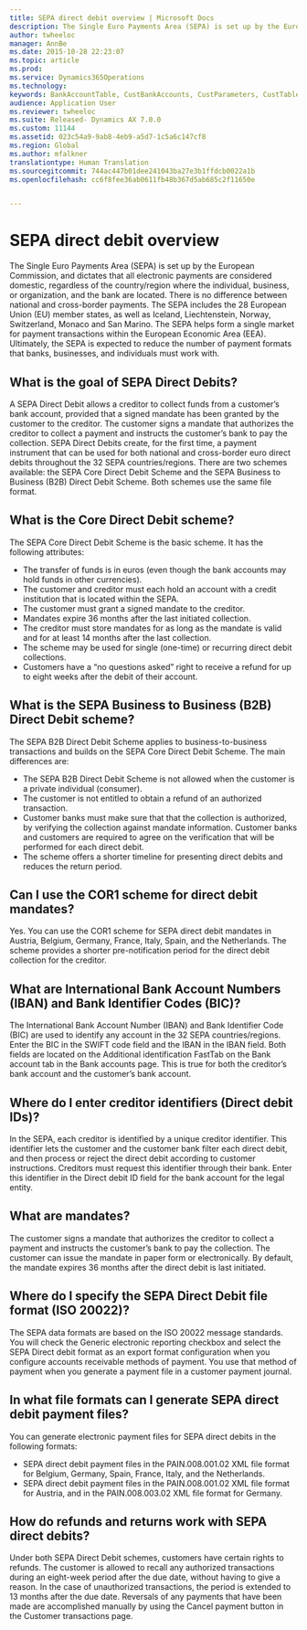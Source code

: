 ```yaml
---
title: SEPA direct debit overview | Microsoft Docs
description: The Single Euro Payments Area (SEPA) is set up by the European Commission, and dictates that all electronic payments are considered domestic, regardless of the country/region where the individual, business, or organization, and the bank are located. There is no difference between national and cross-border payments. The SEPA includes the 28 European Union (EU) member states, as well as Iceland, Liechtenstein, Norway, Switzerland, Monaco and San Marino. The SEPA helps form a single market for payment transactions within the European Economic Area (EEA). Ultimately, the SEPA is expected to reduce the number of payment formats that banks, businesses, and individuals must work with.
author: twheeloc
manager: AnnBe
ms.date: 2015-10-28 22:23:07
ms.topic: article
ms.prod: 
ms.service: Dynamics365Operations
ms.technology: 
keywords: BankAccountTable, CustBankAccounts, CustParameters, CustTable
audience: Application User
ms.reviewer: twheeloc
ms.suite: Released- Dynamics AX 7.0.0
ms.custom: 11144
ms.assetid: 023c54a9-9ab8-4eb9-a5d7-1c5a6c147cf8
ms.region: Global
ms.author: mfalkner
translationtype: Human Translation
ms.sourcegitcommit: 744ac447b01dee241043ba27e3b1ffdcb0022a1b
ms.openlocfilehash: cc6f8fee36ab0611fb48b367d5ab685c2f11650e


---
```


# <a name="sepa-direct-debit-overview"></a>SEPA direct debit overview

The Single Euro Payments Area (SEPA) is set up by the European Commission, and dictates that all electronic payments are considered domestic, regardless of the country/region where the individual, business, or organization, and the bank are located. There is no difference between national and cross-border payments. The SEPA includes the 28 European Union (EU) member states, as well as Iceland, Liechtenstein, Norway, Switzerland, Monaco and San Marino. The SEPA helps form a single market for payment transactions within the European Economic Area (EEA). Ultimately, the SEPA is expected to reduce the number of payment formats that banks, businesses, and individuals must work with.




<a name="what-is-the-goal-of-sepa-direct-debits"></a>What is the goal of SEPA Direct Debits?
---------------------------------------

A SEPA Direct Debit allows a creditor to collect funds from a customer’s bank account, provided that a signed mandate has been granted by the customer to the creditor. The customer signs a mandate that authorizes the creditor to collect a payment and instructs the customer’s bank to pay the collection. SEPA Direct Debits create, for the first time, a payment instrument that can be used for both national and cross-border euro direct debits throughout the 32 SEPA countries/regions. There are two schemes available: the SEPA Core Direct Debit Scheme and the SEPA Business to Business (B2B) Direct Debit Scheme. Both schemes use the same file format.

## <a name="what-is-the-core-direct-debit-scheme"></a>What is the Core Direct Debit scheme?
The SEPA Core Direct Debit Scheme is the basic scheme. It has the following attributes:
-   The transfer of funds is in euros (even though the bank accounts may hold funds in other currencies).
-   The customer and creditor must each hold an account with a credit institution that is located within the SEPA.
-   The customer must grant a signed mandate to the creditor.
-   Mandates expire 36 months after the last initiated collection.
-   The creditor must store mandates for as long as the mandate is valid and for at least 14 months after the last collection.
-   The scheme may be used for single (one-time) or recurring direct debit collections.
-   Customers have a “no questions asked” right to receive a refund for up to eight weeks after the debit of their account.

## <a name="what-is-the-sepa-business-to-business-b2b-direct-debit-scheme"></a>What is the SEPA Business to Business (B2B) Direct Debit scheme?
The SEPA B2B Direct Debit Scheme applies to business-to-business transactions and builds on the SEPA Core Direct Debit Scheme. The main differences are:
-   The SEPA B2B Direct Debit Scheme is not allowed when the customer is a private individual (consumer).
-   The customer is not entitled to obtain a refund of an authorized transaction.
-   Customer banks must make sure that that the collection is authorized, by verifying the collection against mandate information. Customer banks and customers are required to agree on the verification that will be performed for each direct debit.
-   The scheme offers a shorter timeline for presenting direct debits and reduces the return period.

## <a name="can-i-use-the-cor1-scheme-for-direct-debit-mandates"></a>Can I use the COR1 scheme for direct debit mandates?
Yes. You can use the COR1 scheme for SEPA direct debit mandates in Austria, Belgium, Germany, France, Italy, Spain, and the Netherlands. The scheme provides a shorter pre-notification period for the direct debit collection for the creditor.

## <a name="what-are-international-bank-account-numbers-iban-and-bank-identifier-codes-bic"></a>What are International Bank Account Numbers (IBAN) and Bank Identifier Codes (BIC)?
The International Bank Account Number (IBAN) and Bank Identifier Code (BIC) are used to identify any account in the 32 SEPA countries/regions. Enter the BIC in the SWIFT code field and the IBAN in the IBAN field. Both fields are located on the Additional identification FastTab on the Bank account tab in the Bank accounts page. This is true for both the creditor’s bank account and the customer’s bank account.

## <a name="where-do-i-enter-creditor-identifiers-direct-debit-ids"></a>Where do I enter creditor identifiers (Direct debit IDs)?
In the SEPA, each creditor is identified by a unique creditor identifier. This identifier lets the customer and the customer bank filter each direct debit, and then process or reject the direct debit according to customer instructions. Creditors must request this identifier through their bank. Enter this identifier in the Direct debit ID field for the bank account for the legal entity.

## <a name="what-are-mandates"></a>What are mandates?
The customer signs a mandate that authorizes the creditor to collect a payment and instructs the customer’s bank to pay the collection. The customer can issue the mandate in paper form or electronically. By default, the mandate expires 36 months after the direct debit is last initiated.

## <a name="where-do-i-specify-the-sepa-direct-debit-file-format-iso-20022"></a>Where do I specify the SEPA Direct Debit file format (ISO 20022)?
The SEPA data formats are based on the ISO 20022 message standards. You will check the Generic electronic reporting checkbox and select the SEPA Direct debit format as an export format configuration when you configure accounts receivable methods of payment. You use that method of payment when you generate a payment file in a customer payment journal.

## <a name="in-what-file-formats-can-i-generate-sepa-direct-debit-payment-files"></a>In what file formats can I generate SEPA direct debit payment files?
You can generate electronic payment files for SEPA direct debits in the following formats:
-   SEPA direct debit payment files in the PAIN.008.001.02 XML file format for Belgium, Germany, Spain, France, Italy, and the Netherlands.
-   SEPA direct debit payment files in the PAIN.008.001.02 XML file format for Austria, and in the PAIN.008.003.02 XML file format for Germany.

## <a name="how-do-refunds-and-returns-work-with-sepa-direct-debits"></a>How do refunds and returns work with SEPA direct debits?
Under both SEPA Direct Debit schemes, customers have certain rights to refunds. The customer is allowed to recall any authorized transactions during an eight-week period after the due date, without having to give a reason. In the case of unauthorized transactions, the period is extended to 13 months after the due date. Reversals of any payments that have been made are accomplished manually by using the Cancel payment button in the Customer transactions page.






<!--HONumber=Feb17_HO3-->


